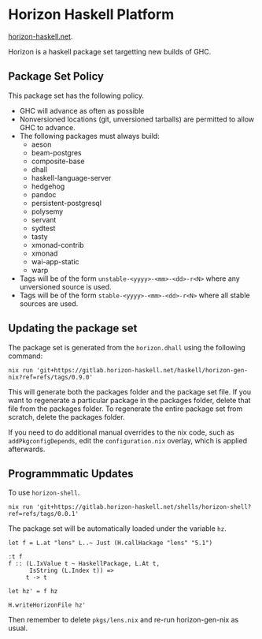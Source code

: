# Horizon Haskell Platform

[horizon-haskell.net](https://horizon-haskell.net).

Horizon is a haskell package set targetting new builds of GHC.

## Package Set Policy

This package set has the following policy.

* GHC will advance as often as possible
* Nonversioned locations (git, unversioned tarballs) are permitted to allow
  GHC to advance.
* The following packages must always build:
  * aeson
  * beam-postgres
  * composite-base
  * dhall
  * haskell-language-server
  * hedgehog
  * pandoc
  * persistent-postgresql
  * polysemy
  * servant
  * sydtest
  * tasty
  * xmonad-contrib
  * xmonad
  * wai-app-static
  * warp
* Tags will be of the form `unstable-<yyyy>-<mm>-<dd>-r<N>` where any
  unversioned source is used.
* Tags will be of the form `stable-<yyyy>-<mm>-<dd>-r<N>` where all
stable sources are used.

## Updating the package set

The package set is generated from the `horizon.dhall` using the following command:

```
nix run 'git+https://gitlab.horizon-haskell.net/haskell/horizon-gen-nix?ref=refs/tags/0.9.0'
```

This will generate both the packages folder and the package set file. If you
want to regenerate a particular package in the packages folder, delete that file
from the packages folder. To regenerate the entire package set from scratch,
delete the packages folder.

If you need to do additional manual overrides to the nix code, such as
`addPkgconfigDepends`, edit the `configuration.nix` overlay, which is applied
afterwards.

## Programmmatic Updates

To use `horizon-shell`.

```
nix run 'git+https://gitlab.horizon-haskell.net/shells/horizon-shell?ref=refs/tags/0.0.1'
```

The package set will be automatically loaded under the variable `hz`.

```
let f = L.at "lens" L..~ Just (H.callHackage "lens" "5.1")

:t f
f :: (L.IxValue t ~ HaskellPackage, L.At t,
      IsString (L.Index t)) =>
     t -> t

let hz' = f hz

H.writeHorizonFile hz'

```

Then remember to delete `pkgs/lens.nix` and re-run horizon-gen-nix as usual.
